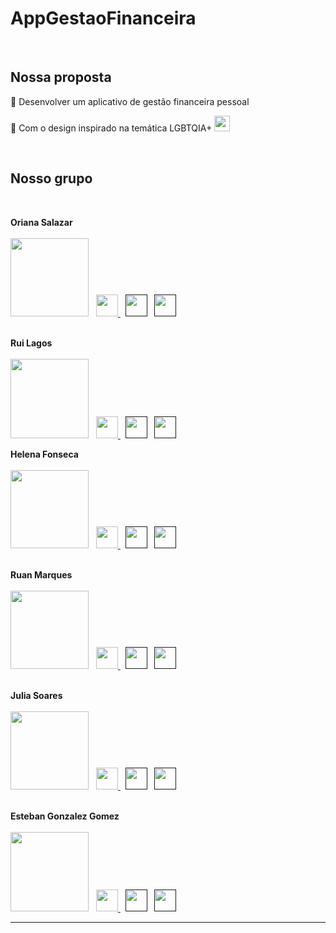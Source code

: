 # AppGestaoFinanceira
<br>
<h2> Nossa proposta </h2>
<div>
<p> 🔹 Desenvolver um aplicativo de gestão financeira pessoal </p>
<p> 🔹 Com o design inspirado na temática LGBTQIA+
  <img width="25px" src="https://emojipedia-us.s3.amazonaws.com/source/skype/289/rainbow-flag_1f3f3-fe0f-200d-1f308.png">
  </p>
</div>
<br>
<h2 > Nosso grupo </h2> <br>

<b>Oriana Salazar</b><br><br>
 <img width="125px" src="https://media-exp1.licdn.com/dms/image/C5603AQGaQmoBhz7Byw/profile-displayphoto-shrink_800_800/0/1637892071222?e=1644451200&v=beta&t=xN1Je0I-Ri-spIt54ZaZoNbwbytkdKOZ--PhqN44_SU" >    &nbsp;
<a href="https://www.linkedin.com/in/oriana-salazar-786a2a215/ "> <img width="35px"
       src="https://cdn-icons-png.flaticon.com/512/145/145807.png" /> </a> &nbsp;
<a href=" "> <img width="35px"
       src="https://cdn-icons.flaticon.com/png/512/4494/premium/4494749.png?token=exp=1639067075~hmac=bedded31a2c499f958c20c11bedc3fd7" /></a> &nbsp;
<a href=" "> <img width="35px"
       src="https://cdn-icons.flaticon.com/png/512/2504/premium/2504727.png?token=exp=1639066660~hmac=f80f38936c5c3a363d58f45cfc1c814d"></a>
 <br>
 <br>

<b> Rui Lagos</b><br><br>
 <img width="125px" height="127px" src="https://media-exp1.licdn.com/dms/image/C5603AQHkV9nzxXFpHQ/profile-displayphoto-shrink_800_800/0/1614123044369?e=1644451200&v=beta&t=QQwVgih3V_P0FsKE5AW5R26E4JhR-ewGfcr4Tv6grQw" >    &nbsp;
<a href=" https://www.linkedin.com/in/rui-lagos-92ab12204/"> <img width="35px"
       src="https://cdn-icons-png.flaticon.com/512/145/145807.png" /> </a> &nbsp;
<a href=" "> <img width="35px"
       src="https://cdn-icons.flaticon.com/png/512/4494/premium/4494749.png?token=exp=1639067075~hmac=bedded31a2c499f958c20c11bedc3fd7" /></a> &nbsp;
<a href=" "> <img width="35px"
       src="https://cdn-icons.flaticon.com/png/512/2504/premium/2504727.png?token=exp=1639066660~hmac=f80f38936c5c3a363d58f45cfc1c814d"></a>
 <br>

<b>Helena Fonseca</b><br><br>
 <img width="125px" src="https://media-exp1.licdn.com/dms/image/C4E03AQEfzePECd6Ovg/profile-displayphoto-shrink_800_800/0/1605757194810?e=1644451200&v=beta&t=TtYOTGTN-XyH78aAT91zxmN1cn5tabanMrUDXrA7CdY" >    &nbsp;
<a href="https://www.linkedin.com/in/helena-fonseca-a03976156/ "> <img width="35px"
       src="https://cdn-icons-png.flaticon.com/512/145/145807.png" /> </a> &nbsp;
<a href=" "> <img width="35px"
       src="https://cdn-icons.flaticon.com/png/512/4494/premium/4494749.png?token=exp=1639067075~hmac=bedded31a2c499f958c20c11bedc3fd7" /></a> &nbsp;
<a href=" "> <img width="35px"
       src="https://cdn-icons.flaticon.com/png/512/2504/premium/2504727.png?token=exp=1639066660~hmac=f80f38936c5c3a363d58f45cfc1c814d"></a>
 <br>
 <br>

<b>Ruan Marques</b><br><br>
 <img width="125px" src="https://media-exp1.licdn.com/dms/image/C5603AQEt78GjOpA1qg/profile-displayphoto-shrink_800_800/0/1630553254553?e=1644451200&v=beta&t=9fWuNsp6E9j3Ish7pA3P_TKpeYU2s4e9CcFWrnnIbP8" >    &nbsp;
<a href=" https://www.linkedin.com/in/ruanmarques/"> <img width="35px"
       src="https://cdn-icons-png.flaticon.com/512/145/145807.png" /> </a> &nbsp;
<a href=" "> <img width="35px"
       src="https://cdn-icons.flaticon.com/png/512/4494/premium/4494749.png?token=exp=1639067075~hmac=bedded31a2c499f958c20c11bedc3fd7" /></a> &nbsp;
<a href=" "> <img width="35px"
       src="https://cdn-icons.flaticon.com/png/512/2504/premium/2504727.png?token=exp=1639066660~hmac=f80f38936c5c3a363d58f45cfc1c814d"></a>
<br>
<br>


<b>Julia Soares</b><br><br>
 <img width="125px" src="https://media-exp1.licdn.com/dms/image/C4E03AQEQHOyUr8XzfA/profile-displayphoto-shrink_800_800/0/1634222890861?e=1644451200&v=beta&t=rFJwomyfOl2pCpZ9m99tKeEUK7KsUO85NNd1vo_3FPo" >    &nbsp;
<a href="https://www.linkedin.com/in/julia-ap-s-soares/"> <img width="35px"
       src="https://cdn-icons-png.flaticon.com/512/145/145807.png" /> </a> &nbsp;
<a href=" "> <img width="35px"
       src="https://cdn-icons.flaticon.com/png/512/4494/premium/4494749.png?token=exp=1639067075~hmac=bedded31a2c499f958c20c11bedc3fd7" /></a> &nbsp;
<a href=" "> <img width="35px"
       src="https://cdn-icons.flaticon.com/png/512/2504/premium/2504727.png?token=exp=1639066660~hmac=f80f38936c5c3a363d58f45cfc1c814d"></a>
 <br>
 <br>

<b>Esteban Gonzalez Gomez</b><br><br>
 <img width="125px" height="127px" src="https://media-exp1.licdn.com/dms/image/C4E03AQGJTBx57S5z7Q/profile-displayphoto-shrink_800_800/0/1638657854859?e=1644451200&v=beta&t=LsgwB4w3jpxNsNt2zk9SCOudsxQEto_8uWHre7V4qbA" >    &nbsp;
<a href="https://www.linkedin.com/in/esteban-gonzalez-gomez-297771173/ "> <img width="35px"
       src="https://cdn-icons-png.flaticon.com/512/145/145807.png" /> </a> &nbsp;
<a href=" "> <img width="35px"
       src="https://cdn-icons.flaticon.com/png/512/4494/premium/4494749.png?token=exp=1639067075~hmac=bedded31a2c499f958c20c11bedc3fd7" /></a> &nbsp;
<a href=" "> <img width="35px"
       src="https://cdn-icons.flaticon.com/png/512/2504/premium/2504727.png?token=exp=1639066660~hmac=f80f38936c5c3a363d58f45cfc1c814d"></a>
 <br>
 
 <hr>
